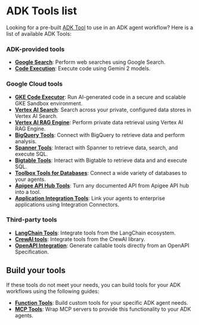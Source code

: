 # ADK Tools list

Looking for a pre-built [ADK Tool](/adk-docs/tools/) to use in an ADK agent 
workflow? Here is a list of available ADK Tools:

### ADK-provided tools

*   **[Google Search](/adk-docs/tools/built-in-tools/#google-search)**:
    Perform web searches using Google Search.
*   **[Code Execution](/adk-docs/tools/built-in-tools/#code-execution)**:
    Execute code using Gemini 2 models.

### Google Cloud tools

*   **[GKE Code Executor](/adk-docs/tools/built-in-tools/#gke-code-executor)**:
    Run AI-generated code in a secure and scalable GKE Sandbox environment.
*   **[Vertex AI Search](/adk-docs/tools/built-in-tools/#vertex-ai-search)**:
    Search across your private, configured data stores in Vertex AI Search.
*   **[Vertex AI RAG Engine](/adk-docs/tools/built-in-tools/#vertex-ai-rag-engine)**:
    Perform private data retrieval using Vertex AI RAG Engine.
*   **[BigQuery Tools](/adk-docs/tools/built-in-tools/#bigquery)**:
    Connect with BigQuery to retrieve data and perform analysis.
*   **[Spanner Tools](/adk-docs/tools/built-in-tools/#spanner)**:
    Interact with Spanner to retrieve data, search, and execute SQL.
*   **[Bigtable Tools](/adk-docs/tools/built-in-tools/#bigtable)**:
    Interact with Bigtable to retrieve data and and execute SQL.
*   **[Toolbox Tools for Databases](/adk-docs/tools/google-cloud-tools/#toolbox-tools-for-databases)**:
    Connect a wide variety of databases to your agents.
*   **[Apigee API Hub Tools](/adk-docs/tools/google-cloud-tools/#apigee-api-hub-tools)**:
    Turn any documented API from Apigee API hub into a tool.
*   **[Application Integration Tools](/adk-docs/tools/google-cloud-tools/#application-integration-tools)**:
    Link your agents to enterprise applications using Integration Connectors.

### Third-party tools

*   **[LangChain Tools](/adk-docs/tools/third-party-tools/#using-langchain-tools)**:
    Integrate tools from the LangChain ecosystem.
*   **[CrewAI tools](/adk-docs/tools/third-party-tools/#using-crewai-tools)**:
    Integrate tools from the CrewAI library.
*   **[OpenAPI Integration](/adk-docs/tools/openapi-tools/)**:
    Generate callable tools directly from an OpenAPI Specification.

## Build your tools

If these tools do not meet your needs, you can build tools for your ADK
workflows using the following guides:

*   **[Function Tools](/adk-docs/tools/function-tools/)**: Build custom tools for
    your specific ADK agent needs.
*   **[MCP Tools](/adk-docs/tools/function-tools/)**: Wrap MCP servers to provide
    this functionality to your ADK agents.
